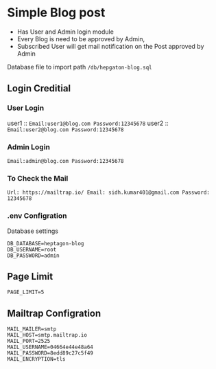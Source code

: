 # Simple Blog post 

- Has User and Admin login module
- Every Blog is need to be approved by Admin,
- Subscribed User will get mail notification on the Post approved by Admin 

Database file to import
path `/db/hepgaton-blog.sql`

## Login Creditial

### User Login
user1 ::
`
Email:user1@blog.com
Password:12345678
`
user2 ::
`Email:user2@blog.com
Password:12345678
`
### Admin Login
`
Email:admin@blog.com
Password:12345678
`
### To Check the Mail 
`
Url: https://mailtrap.io/
Email: sidh.kumar401@gmail.com
Password: 12345678
`

### .env Configration

Database settings
```
DB_DATABASE=heptagon-blog
DB_USERNAME=root
DB_PASSWORD=admin
```

## Page Limit
```
PAGE_LIMIT=5 
```

## Mailtrap Configration 

```
MAIL_MAILER=smtp
MAIL_HOST=smtp.mailtrap.io
MAIL_PORT=2525
MAIL_USERNAME=04664e44e48a64
MAIL_PASSWORD=8edd89c27c5f49
MAIL_ENCRYPTION=tls
```

